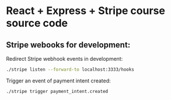 # React + Express + Stripe course source code
## Stripe webooks for development:
Redirect Stripe webhook events in development:
```bash
./stripe listen --forward-to localhost:3333/hooks
```

Trigger an event of payment intent created:
```bash
./stripe trigger payment_intent.created
```